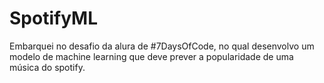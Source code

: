 # SpotifyML
Embarquei no desafio da alura de #7DaysOfCode, no qual desenvolvo um modelo de machine learning que deve prever a popularidade de uma música do spotify.
